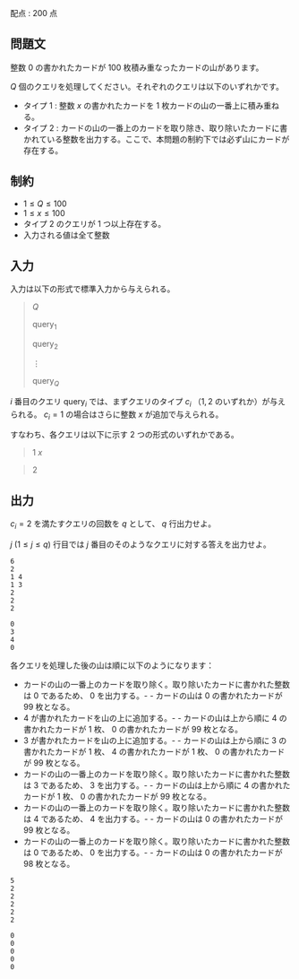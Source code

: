 配点 : $200$ 点

## 問題文

整数 $0$ の書かれたカードが $100$ 枚積み重なったカードの山があります。

$Q$ 個のクエリを処理してください。それぞれのクエリは以下のいずれかです。

- タイプ $1$ : 整数 $x$ の書かれたカードを $1$ 枚カードの山の一番上に積み重ねる。
- タイプ $2$ : カードの山の一番上のカードを取り除き、取り除いたカードに書かれている整数を出力する。ここで、本問題の制約下では必ず山にカードが存在する。

## 制約

- $1\le Q\le 100$
- $1\le x\le 100$
- タイプ $2$ のクエリが $1$ つ以上存在する。
- 入力される値は全て整数

## 入力

入力は以下の形式で標準入力から与えられる。

> $Q$
> 
> $\text{query}_1$
> 
> $\text{query}_2$
> 
> $\vdots$
> 
> $\text{query}_Q$

$i$ 番目のクエリ $\text{query}_i$ では、まずクエリのタイプ $c_i$ （$1,2$ のいずれか）が与えられる。 $c_i=1$ の場合はさらに整数 $x$ が追加で与えられる。

すなわち、各クエリは以下に示す $2$ つの形式のいずれかである。

> $1$ $x$

> $2$

## 出力

$c_i=2$ を満たすクエリの回数を $q$ として、 $q$ 行出力せよ。

$j$ $(1\le j\le q)$ 行目では $j$ 番目のそのようなクエリに対する答えを出力せよ。

```input1
6
2
1 4
1 3
2
2
2
```

```output1
0
3
4
0
```

各クエリを処理した後の山は順に以下のようになります：

- カードの山の一番上のカードを取り除く。取り除いたカードに書かれた整数は $0$ であるため、 $0$ を出力する。-   - カードの山は $0$ の書かれたカードが $99$ 枚となる。
- $4$ が書かれたカードを山の上に追加する。-   - カードの山は上から順に $4$ の書かれたカードが $1$ 枚、 $0$ の書かれたカードが $99$ 枚となる。
- $3$ が書かれたカードを山の上に追加する。-   - カードの山は上から順に $3$ の書かれたカードが $1$ 枚、 $4$ の書かれたカードが $1$ 枚、 $0$ の書かれたカードが $99$ 枚となる。
- カードの山の一番上のカードを取り除く。取り除いたカードに書かれた整数は $3$ であるため、 $3$ を出力する。-   - カードの山は上から順に $4$ の書かれたカードが $1$ 枚、 $0$ の書かれたカードが $99$ 枚となる。
- カードの山の一番上のカードを取り除く。取り除いたカードに書かれた整数は $4$ であるため、 $4$ を出力する。-   - カードの山は $0$ の書かれたカードが $99$ 枚となる。
- カードの山の一番上のカードを取り除く。取り除いたカードに書かれた整数は $0$ であるため、 $0$ を出力する。-   - カードの山は $0$ の書かれたカードが $98$ 枚となる。

```input2
5
2
2
2
2
2
```

```output2
0
0
0
0
0
```